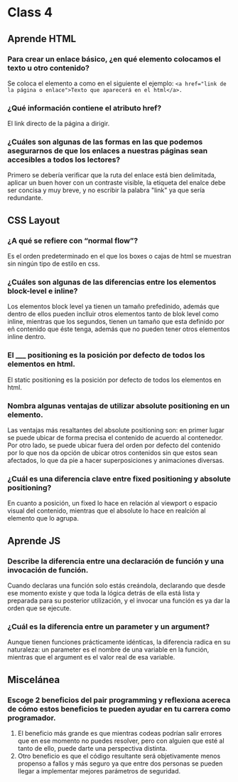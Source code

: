 # Class 4

## Aprende HTML

### Para crear un enlace básico, ¿en qué elemento colocamos el texto u otro contenido?

Se coloca el elemento a como en el siguiente el ejemplo:
`<a href="link de la página o enlace">Texto que aparecerá en el html</a>.`

### ¿Qué información contiene el atributo href?

El link directo de la página a dirigir.

### ¿Cuáles son algunas de las formas en las que podemos asegurarnos de que los enlaces a nuestras páginas sean accesibles a todos los lectores?

Primero se debería verificar que la ruta del enlace está bien delimitada, aplicar un buen hover con un contraste visible, la etiqueta del enalce debe ser concisa y muy breve, y no escribir la palabra "link" ya que sería redundante.

## CSS Layout

### ¿A qué se refiere con “normal flow”?

Es el orden predeterminado en el que los boxes o cajas de html se muestran sin ningún tipo de estilo en css.

### ¿Cuáles son algunas de las diferencias entre los elementos block-level e inline?

Los elementos block level ya tienen un tamaño prefedinido, además que dentro de ellos pueden inclluir otros elementos tanto de blok level como inline, mientras que los segundos, tienen un tamaño que esta definido por eñ contenido que éste tenga, además que no pueden tener otros elementos inline dentro.

### El ___ positioning es la posición por defecto de todos los elementos en html.

El static positioning es la posición por defecto de todos los elementos en html.

### Nombra algunas ventajas de utilizar absolute positioning en un elemento.

Las ventajas más resaltantes del absolute positioning son: en primer lugar se puede ubicar de forma precisa el contenido de acuerdo al contenedor. Por otro lado, se puede ubicar fuera del orden por defecto del contenido por lo que nos da opción de ubicar otros contenidos sin que estos sean afectados, lo que da pie a hacer superposiciones y animaciones diversas.

### ¿Cuál es una diferencia clave entre fixed positioning y absolute positioning?

En cuanto a posición, un fixed lo hace en relación al viewport o espacio visual del contenido, mientras que el absolute lo hace en realción al elemento que lo agrupa.

## Aprende JS

### Describe la diferencia entre una declaración de función y una invocación de función.

Cuando declaras una función solo estás creándola, declarando que desde ese momento existe y que toda la lógica detrás de ella está lista y preparada para su posterior utilización, y el invocar una función es ya dar la orden que se ejecute.

### ¿Cuál es la diferencia entre un parameter y un argument?

Aunque tienen funciones prácticamente idénticas, la diferencia radica en su naturaleza: un parameter es el nombre de una variable en la función, mientras que el argument es el valor real de esa variable.

## Miscelánea

### Escoge 2 beneficios del pair programming y reflexiona acereca de cómo estos beneficios te pueden ayudar en tu carrera como programador.

1. El beneficio más grande es que mientras codeas podrían salir errores que en ese momento no puedes resolver, pero con alguien que esté al tanto de ello, puede darte una perspectiva distinta.
2. Otro beneficio es que el código resultante será objetivamente menos propenso a fallos y más seguro ya que entre dos personas se pueden llegar a implementar mejores parámetros de seguridad.
